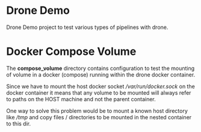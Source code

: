 # Drone Demo

Drone Demo project to test various types of pipelines with drone.

# Docker Compose Volume

The **compose_volume** directory contains configuration to test the mounting of volume in a docker (compose) running within the drone docker container.

Since we have to mount the host docker socket _/var/run/docker.sock_ on the docker container it means that any volume to be mounted will always refer to paths on the HOST machine and not the parent container.

One way to solve this problem would be to mount a known host directory like _/tmp_ and copy files / directories to be mounted in the nested container to this dir.
